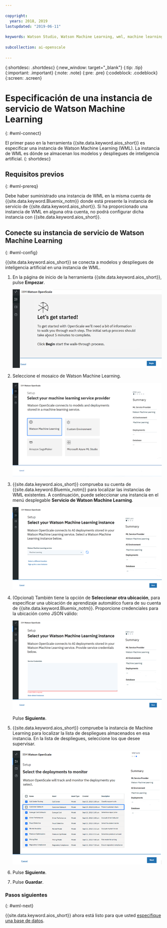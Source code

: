 ```yaml
---

copyright:
  years: 2018, 2019
lastupdated: "2019-06-11"

keywords: Watson Studio, Watson Machine Learning, wml, machine learning, services

subcollection: ai-openscale

---
```


{:shortdesc: .shortdesc}
{:new_window: target="_blank"}
{:tip: .tip}
{:important: .important}
{:note: .note}
{:pre: .pre}
{:codeblock: .codeblock}
{:screen: .screen}

# Especificación de una instancia de servicio de Watson Machine Learning
{: #wml-connect}

El primer paso en la herramienta {{site.data.keyword.aios_short}} es especificar una instancia de Watson Machine Learning (WML). La instancia de WML es dónde se almacenan los modelos y despliegues de inteligencia artificial.
{: shortdesc}

## Requisitos previos
{: #wml-prereq}

Debe haber suministrado una instancia de WML en la misma cuenta de {{site.data.keyword.Bluemix_notm}} donde está presente la instancia de servicio de {{site.data.keyword.aios_short}}. Si ha proporcionado una instancia de WML en alguna otra cuenta, no podrá configurar dicha instancia con {{site.data.keyword.aios_short}}.

## Conecte su instancia de servicio de Watson Machine Learning
{: #wml-config}

{{site.data.keyword.aios_short}} se conecta a modelos y despliegues de inteligencia artificial en una instancia de WML.

1.  En la página de inicio de la herramienta {{site.data.keyword.aios_short}}, pulse **Empezar**.

    ![Página de inicio](images/gs-config-start.png)

2.  Seleccione el mosaico de Watson Machine Learning.

    ![Selección de mosaico](images/connect-wml.png)

3.  {{site.data.keyword.aios_short}} comprueba su cuenta de {{site.data.keyword.Bluemix_notm}} para localizar las instancias de WML existentes. A continuación, puede seleccionar una instancia en el menú desplegable **Servicio de Watson Machine Learning**.

    ![Seleccionar servicio de WML](images/gs-set-wml.png)

4.  (Opcional) También tiene la opción de **Seleccionar otra ubicación**, para especificar una ubicación de aprendizaje automático fuera de su cuenta de {{site.data.keyword.Bluemix_notm}}. Proporcione credenciales para la ubicación como JSON válido:

    ![Establecer instancia de WML](images/gs-get-wml.png)

    Pulse **Siguiente**.

5.  {{site.data.keyword.aios_short}} compruebe la instancia de Machine Learning para localizar la lista de despliegues almacenados en esa instancia. En la lista de despliegues, seleccione los que desee supervisar.

    ![Seleccionar despliegues](images/gs-config-deploy.png)

6.  Pulse **Siguiente**.
7.  Pulse **Guardar**.

### Pasos siguientes
{: #wml-next}

{{site.data.keyword.aios_short}} ahora está listo para que usted [especifique una base de datos](/docs/services/ai-openscale?topic=ai-openscale-connect-db).
